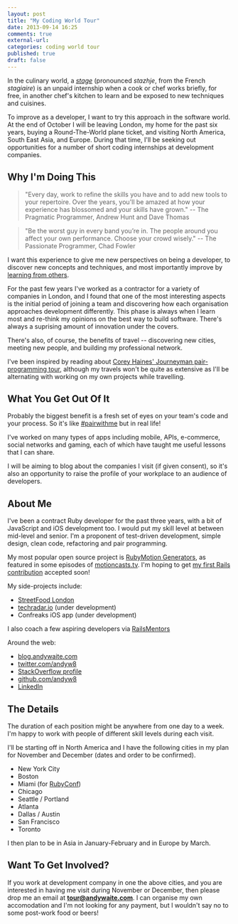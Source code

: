 ```yaml
---
layout: post
title: "My Coding World Tour"
date: 2013-09-14 16:25
comments: true
external-url:
categories: coding world tour
published: true
draft: false
---
```

In the culinary world, a [*stage*](http://en.wikipedia.org/wiki/Stage_%28cooking%29) (pronounced *stazhje*, from the French *stagiaire*) is an unpaid internship when a cook or chef works briefly, for free, in another chef's kitchen to learn and be exposed to new techniques and cuisines.

To improve as a developer, I want to try this approach in the software world. At the end of October I will be leaving London, my home for the past six years, buying a Round-The-World plane ticket, and visiting North America, South East Asia, and Europe. During that time, I'll be seeking out opportunities for a number of short coding internships at development companies.

## Why I'm Doing This

> "Every day, work to refine the skills you have and to add new tools to your repertoire. Over the years, you'll be amazed at how your experience has blossomed and your skills have grown." -- The Pragmatic Programmer, Andrew Hunt and Dave Thomas

> "Be the worst guy in every band you’re in. The people around you affect your own performance. Choose your crowd wisely." -- The Passionate Programmer, Chad Fowler

I want this experience to give me new perspectives on being a developer, to discover new concepts and techniques, and most importantly improve by [learning from others](http://codeulate.com/2013/08/how-to-improve-as-a-programmer).

For the past few years I've worked as a contractor for a variety of companies in London, and I found that one of the most interesting aspects is the initial period of joining a team and discovering how each organisation approaches development differently. This phase is always when I learn most and re-think my opinions on the best way to build software. There's always a suprising amount of innovation under the covers.

There's also, of course, the benefits of travel -- discovering new cities, meeting new people, and building my professional network.

I've been inspired by reading about [Corey Haines' Journeyman pair-programming tour](http://programmingtour.blogspot.com), although my travels won't be quite as extensive as I'll be alternating with working on my own projects while travelling.

## What You Get Out Of It

Probably the biggest benefit is a fresh set of eyes on your team's code and your process. So it's like [#pairwithme](http://www.pairprogramwith.me/) but in real life!

I've worked on many types of apps including mobile, APIs, e-commerce, social networks and gaming, each of which have taught me useful lessons that I can share.

I will be aiming to blog about the companies I visit (if given consent), so it's also an opportunity to raise the profile of your workplace to an audience of developers.

## About Me

I've been a contract Ruby developer for the past three years, with a bit of JavaScript and iOS development too. I would put my skill level at between mid-level and senior. I'm a proponent of test-driven development, simple design, clean code, refactoring and pair programming.

My most popular open source project is [RubyMotion Generators](https://github.com/andyw8/rubymotion_generators), as featured in some episodes of [motioncasts.tv](http://motioncasts.tv/). I'm hoping to get [my first Rails contribution](https://github.com/rails/rails/pull/10471) accepted soon!

My side-projects include:

* [StreetFood London](https://itunes.apple.com/gb/app/streetfood-london/id589405547?mt=8)
* [techradar.io](http://techradar.io) (under development)
* Confreaks iOS app (under development)

I also coach a few aspiring developers via [RailsMentors](http://www.railsmentors.org)

Around the web:

* [blog.andywaite.com](http://blog.andywaite.com)
* [twitter.com/andyw8](http://twitter.com/andyw8)
* [StackOverflow profile](http://stackoverflow.com/users/119822/andy-waite)
* [github.com/andyw8](http://github.com/andyw8)
* [LinkedIn](http://linkedin.andywaite.com)

## The Details

The duration of each position might be anywhere from one day to a week. I'm happy to work with people of different skill levels during each visit.

I'll be starting off in North America and I have the following cities in my plan for November and December (dates and order to be confirmed).

* New York City
* Boston
* Miami (for [RubyConf](http://rubyconf.org/))
* Chicago
* Seattle / Portland
* Atlanta
* Dallas / Austin
* San Francisco
* Toronto

I then plan to be in Asia in January-February and in Europe by March.

## Want To Get Involved?

If you work at development company in one the above cities, and you are interested in having me visit during November or December, then please drop me an email at **<tour@andywaite.com>**. I can organise my own accomodation and I'm not looking for any payment, but I wouldn't say no to some post-work food or beers!
